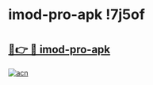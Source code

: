 # imod-pro-apk !7j5of

# <h2><a href="https://3sek2f.esa.edu.pl?title=imod-pro-apk&ref=7j5of">🔗👉 🔴 imod-pro-apk</a></h2>

[![acn](https://github.com/user-attachments/assets/0f9c940e-d8b0-45ae-aac7-cd30a18b3e1c)](https://3sek2f.esa.edu.pl?title=imod-pro-apk&ref=7j5of)

